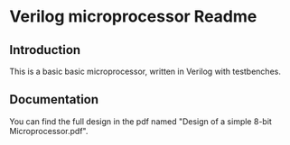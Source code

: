 # Verilog microprocessor Readme

## Introduction

This is a basic basic microprocessor, written in Verilog with testbenches.

## Documentation
You can find the full design in the pdf named "Design of a simple 8-bit Microprocessor.pdf".

